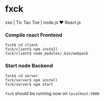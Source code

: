 # fxck
xxo | Tic Tac Toe | node.js ♥ React.js

### Compile react Frontend
```
fxck$ cd client
fxck/client$ npm install
fxck/client$ node_modules/.bin/webpack
```

### Start node Backend
```
fxck$ cd server
fxck/server$ npm install
fxck/server$ npm start
```

`fxck` should be running now on `localhost:5000`
